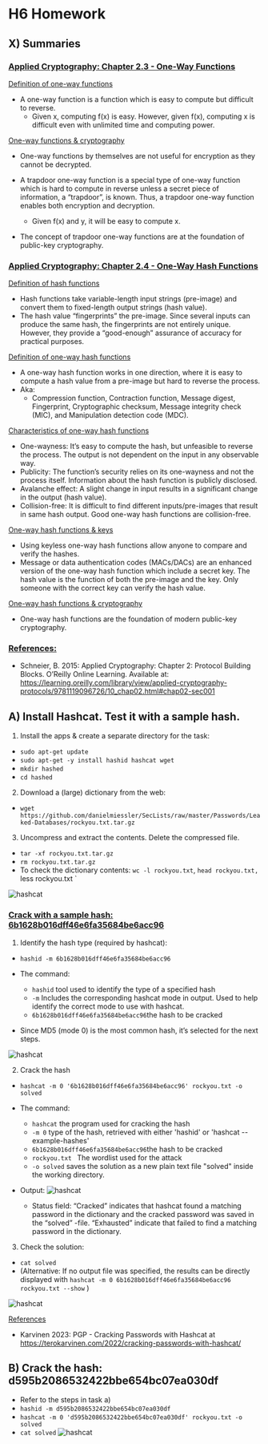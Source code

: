 # H6 Homework

## X) Summaries

### <ins>Applied Cryptography: Chapter 2.3 - One-Way Functions</ins>   

<ins>Definition of one-way functions</ins>  
- A one-way function is a function which is easy to compute but difficult to reverse.
  - Given x, computing f(x) is easy. However, given f(x), computing x is difficult even with unlimited time and computing power.  

<ins>One-way functions & cryptography</ins>  
- One-way functions by themselves are not useful for encryption as they cannot be decrypted. 
- A trapdoor one-way function is a special type of one-way function which is hard to compute in reverse unless a secret piece of information, a “trapdoor”, is known. Thus, a trapdoor one-way function enables both encryption and decryption.
  - Given f(x) and y, it will be easy to compute x.
    
- The concept of trapdoor one-way functions are at the foundation of public-key cryptography.
    

### <ins>Applied Cryptography: Chapter 2.4 - One-Way Hash Functions</ins>   

<ins>Definition of hash functions</ins>
- Hash functions take variable-length input strings (pre-image) and convert them to fixed-length output strings (hash value).
- The hash value “fingerprints” the pre-image. Since several inputs can produce the same hash, the fingerprints are not entirely unique. However, they provide a “good-enough” assurance of accuracy for practical purposes.

<ins>Definition of one-way hash functions</ins>
- A one-way hash function works in one direction, where it is easy to compute a hash value from a pre-image but hard to reverse the process.
- Aka:
  - Compression function, Contraction function, Message digest, Fingerprint, Cryptographic checksum, Message integrity check (MIC), and Manipulation detection code (MDC).

<ins>Characteristics of one-way hash functions</ins>
- One-wayness: It’s easy to compute the hash, but unfeasible to reverse the process. The output is not dependent on the input in any observable way.
- Publicity: The function’s security relies on its one-wayness and not the process itself. Information about the hash function is publicly disclosed.
- Avalanche effect: A slight change in input results in a significant change in the output (hash value).
- Collision-free: It is difficult to find different inputs/pre-images that result in same hash output. Good one-way hash functions are collision-free. 

<ins>One-way hash functions & keys</ins>
- Using keyless one-way hash functions allow anyone to compare and verify the hashes.
- Message or data authentication codes (MACs/DACs) are an enhanced version of the one-way hash function which include a secret key. The hash value is the function of both the pre-image and the key. Only someone with the correct key can verify the hash value.

<ins>One-way hash functions & cryptography</ins>  
- One-way hash functions are the foundation of modern public-key cryptography.


### <ins>References:</ins>  
- Schneier, B. 2015: Applied Cryptography: Chapter 2: Protocol Building Blocks. O’Reilly Online Learning. Available at: https://learning.oreilly.com/library/view/applied-cryptography-protocols/9781119096726/10_chap02.html#chap02-sec001 

## A) Install Hashcat. Test it with a sample hash.

1. Install the apps & create a separate directory for the task:
- `sudo apt-get update`
- `sudo apt-get -y install hashid hashcat wget`
- `mkdir hashed`
- `cd hashed`
  
2. Download a (large) dictionary from the web:
- `wget https://github.com/danielmiessler/SecLists/raw/master/Passwords/Leaked-Databases/rockyou.txt.tar.gz`
  
3. Uncompress and extract the contents. Delete the compressed file.
- `tar -xf rockyou.txt.tar.gz`
- `rm rockyou.txt.tar.gz`
-  To check the dictionary contents: `wc -l rockyou.txt`,  `head rockyou.txt, `less rockyou.txt `
  
![hashcat](h6-images/a_00.png)

### <ins>Crack with a sample hash: 6b1628b016dff46e6fa35684be6acc96</ins>   
1. Identify the hash type (required by hashcat):
- `hashid -m 6b1628b016dff46e6fa35684be6acc96`
- The command:
  - `hashid` tool used to identify the type of a specified hash
  - `-m` Includes  the corresponding hashcat mode in output. Used to help identify the correct mode to use with hashcat.
  - `6b1628b016dff46e6fa35684be6acc96`the hash to be cracked

- Since MD5 (mode 0) is the most common hash, it’s selected for the next steps.
  
![hashcat](h6-images/a_01.png)

2. Crack the hash
- `hashcat -m 0 '6b1628b016dff46e6fa35684be6acc96' rockyou.txt -o solved`
- The command:
  - `hashcat` the program used for cracking the hash
  - `-m 0` type of the hash, retrieved with either 'hashid' or 'hashcat --example-hashes'
  - `6b1628b016dff46e6fa35684be6acc96`the hash to be cracked
  - `rockyou.txt ` The wordlist used for the attack
  - `-o solved` saves the solution as a new plain text file "solved" inside the working directory.
    
- Output:
![hashcat](h6-images/a_2.png)

  - Status field: “Cracked” indicates that hashcat found a matching password in the dictionary and the cracked password was saved in the “solved” -file.  “Exhausted” indicate that failed to find a matching password in the dictionary.
    
3. Check the solution:
- `cat solved`
- (Alternative: If no output file was specified, the results can be directly displayed with `hashcat -m 0 6b1628b016dff46e6fa35684be6acc96 rockyou.txt --show` )

![hashcat](h6-images/a_3.png)


<ins>References</ins>
- Karvinen 2023: PGP - Cracking Passwords with Hashcat at https://terokarvinen.com/2022/cracking-passwords-with-hashcat/ 

## B) Crack the hash: d595b2086532422bbe654bc07ea030df

- Refer to the steps in task a)
- `hashid -m d595b2086532422bbe654bc07ea030df`
- `hashcat -m 0 'd595b2086532422bbe654bc07ea030df' rockyou.txt -o solved`
- `cat solved`
![hashcat](h6-images/b_1.png)

